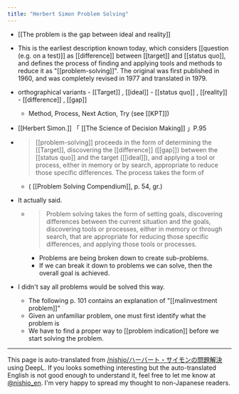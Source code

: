```yaml
---
title: "Herbert Simon Problem Solving"
---
```


- [[The problem is the gap between ideal and reality]]

- This is the earliest description known today, which considers [[question (e.g. on a test)]] as [[difference]] between [[target]] and [[status quo]], and defines the process of finding and applying tools and methods to reduce it as "[[problem-solving]]". The original was first published in 1960, and was completely revised in 1977 and translated in 1979.
- orthographical variants
        - [[Target]] ,  [[ideal]]
        - [[status quo]] ,  [[reality]]
        - [[difference]] ,  [[gap]]
    - Method, Process, Next Action, Try (see [[KPT]])

- [[Herbert Simon.]] 「 [[The Science of Decision Making]] 」P.95
- >  [[problem-solving]] proceeds in the form of determining the [[Target]], discovering the [[difference]] ([[gap]]) between the [[status quo]] and the target ([[ideal]]), and applying a tool or process, either in memory or by search, appropriate to reduce those specific differences. The process takes the form of
    - ( [[Problem Solving Compendium]], p. 54, gr.)
- It actually said.
    - > Problem solving takes the form of setting goals, discovering differences between the current situation and the goals, discovering tools or processes, either in memory or through search, that are appropriate for reducing those specific differences, and applying those tools or processes.
        - Problems are being broken down to create sub-problems.
        - If we can break it down to problems we can solve, then the overall goal is achieved.
- I didn't say all problems would be solved this way.
    - The following p. 101 contains an explanation of "[[malinvestment problem]]"
    - Given an unfamiliar problem, one must first identify what the problem is
    - We have to find a proper way to [[problem indication]] before we start solving the problem.

---
This page is auto-translated from [/nishio/ハーバート・サイモンの問題解決](https://scrapbox.io/nishio/ハーバート・サイモンの問題解決) using DeepL. If you looks something interesting but the auto-translated English is not good enough to understand it, feel free to let me know at [@nishio_en](https://twitter.com/nishio_en). I'm very happy to spread my thought to non-Japanese readers.